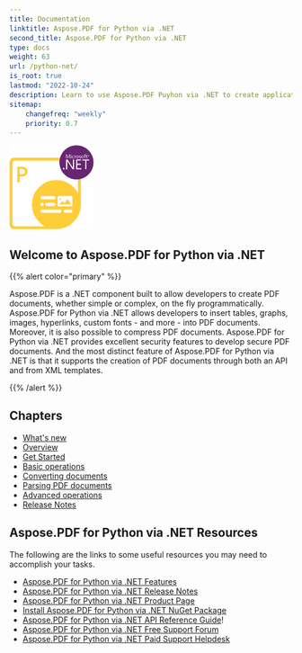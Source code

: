 ```yaml
---
title: Documentation
linktitle: Aspose.PDF for Python via .NET
second_title: Aspose.PDF for Python via .NET
type: docs
weight: 63
url: /python-net/
is_root: true
lastmod: "2022-10-24"
description: Learn to use Aspose.PDF Puyhon via .NET to create applications for PDF documents processing on any platform using Python. Browse tutorials, sample code, and more.    
sitemap:
    changefreq: "weekly"
    priority: 0.7
---
```


![Aspose.PDF for Python via .NET logo image](aspose_pdf-for-python-net.png)

<h2>Welcome to Aspose.PDF for Python via .NET</h2>

{{% alert color="primary" %}}

Aspose.PDF is a .NET component built to allow developers to create PDF documents, whether simple or complex, on the fly programmatically. Aspose.PDF for Python via .NET allows developers to insert tables, graphs, images, hyperlinks, custom fonts - and more - into PDF documents. Moreover, it is also possible to compress PDF documents. Aspose.PDF for Python via .NET provides excellent security features to develop secure PDF documents. And the most distinct feature of Aspose.PDF for Python via .NET is that it supports the creation of PDF documents through both an API and from XML templates.

{{% /alert %}}

<h2>Chapters</h2>

- [What's new](/pdf/python-net/whatsnew/)
- [Overview](/pdf/python-net/overview/)
- [Get Started](/pdf/python-net/get-started/)
- [Basic operations](/pdf/python-net/basic-operations/)
- [Converting documents](/pdf/python-net/converting/)
- [Parsing PDF documents](/pdf/python-net/parsing/)
- [Advanced operations](/pdf/python-net/advanced-operations/)
- [Release Notes](/pdf/python-net/release-notes/)

<h2>Aspose.PDF for Python via .NET Resources</h2>

The following are the links to some useful resources you may need to accomplish your tasks.

- [Aspose.PDF for Python via .NET Features](/pdf/python-net/key-features/)
- [Aspose.PDF for Python via .NET Release Notes](/pdf/python-net/release-notes/)
- [Aspose.PDF for Python via .NET Product Page](https://products.aspose.com/pdf/python-net/)
- [Install Aspose.PDF for Python via .NET NuGet Package](https://www.nuget.org/packages/Aspose.PDF/)
- [Aspose.PDF for Python via .NET API Reference Guide](https://reference.aspose.com/pdf/net)!
- [Aspose.PDF for Python via .NET Free Support Forum](https://forum.aspose.com/c/pdf/10)
- [Aspose.PDF for Python via .NET Paid Support Helpdesk](https://helpdesk.aspose.com/)


